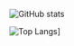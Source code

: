 ![GitHub stats](https://github-readme-stats.vercel.app/api?username=HoKyoung-Kim&show_icons=true&theme=radical)

![Top Langs](https://github-readme-stats.vercel.app/api/top-langs/?username=HoKyoung-Kim)]

<!---
HoKyoung-Kim/HoKyoung-Kim is a ✨ special ✨ repository because its `README.md` (this file) appears on your GitHub profile.
You can click the Preview link to take a look at your changes.
--->
